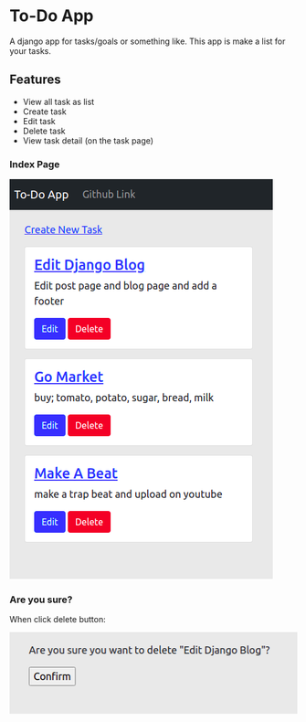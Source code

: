 # To-Do App
A django app for tasks/goals or something like. This app is make a list for your tasks.

## Features
- View all task as list
- Create task
- Edit task
- Delete task
- View task detail (on the task page)

### Index Page
![list](/screenshots/to-do-generalss.png)

### Are you sure?
When click delete button:

![sure](/screenshots/to-do-sure.png)
